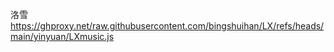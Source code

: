 洛雪
https://ghproxy.net/raw.githubusercontent.com/bingshuihan/LX/refs/heads/main/yinyuan/LXmusic.js



